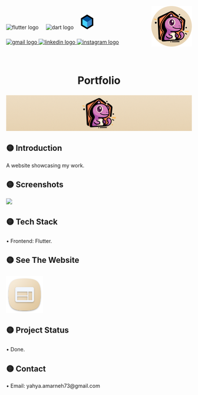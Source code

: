 
<img align="right" height="110" src="assets/git_images/logo.png"  />

###

<div align="left">
  <img src="https://cdn.jsdelivr.net/gh/devicons/devicon/icons/flutter/flutter-original.svg" height="30" alt="flutter logo"  />
  <img width="12" />
  <img src="https://cdn.jsdelivr.net/gh/devicons/devicon/icons/dart/dart-original.svg" height="30" alt="dart logo"  />
  <img width="12" />
  <img src="assets/git_images/bloc.PNG" height="40" alt="bloc logo"  />
</div>

###

<div align="left">
  <a href="mailto:yahya.amarneh73@gmail.com">
  <img src="https://img.shields.io/static/v1?message=Gmail&logo=gmail&label=&color=D14836&logoColor=white&labelColor=&style=for-the-badge" height="35" alt="gmail logo"  />
  </a>
  <a href="https://www.linkedin.com/in/yahya-amarneh-315528229/">
  <img src="https://img.shields.io/static/v1?message=LinkedIn&logo=linkedin&label=&color=0077B5&logoColor=white&labelColor=&style=for-the-badge" height="35" alt="linkedin logo"  />
  </a>
  <a href="https://www.instagram.com/yahyaamarneh_/">
  <img src="https://img.shields.io/static/v1?message=Instagram&logo=instagram&label=&color=E4405F&logoColor=white&labelColor=&style=for-the-badge" height="35" alt="instagram logo"  />
  </a>
</div>

###

<br clear="both">

<h1 align="center">Portfolio</h1>

###

<div align="center">
  <img  src="assets/git_images/banner.png"  />
</div>

###

<h2 align="left">🟡 Introduction</h2>

<p align="left">A website showcasing my work.</p>

###

<h2 align="left">🟡 Screenshots</h2>

<img src="assets/git_images/app_images/screens.png"/>

###

<h2 align="left">🟡 Tech Stack</h2>

###

<p align="left">• Frontend: Flutter.</p>

###

<h2 align="left">🟡 See The Website</h2>

###

<div align="left">

<a href="https://yahyaaaaaaaa.github.io/portfolio/" style="text-decoration: none">
  <img src="assets/git_images/web.png" height="100" alt="download web"/>
</a>

</div>

###

<h2 align="left">🟡 Project Status</h2>

###

<p align="left">• Done.</p>

###

<h2 align="left">🟡 Contact</h2>

<p align="left">• Email: yahya.amarneh73@gmail.com</p>



